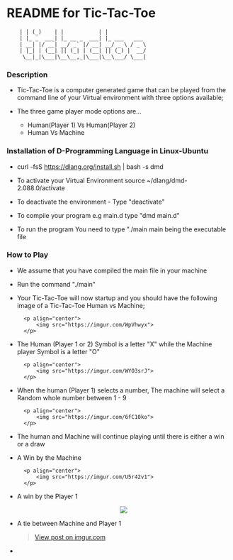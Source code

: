 # README for Tic-Tac-Toe

        | | (_)    | |           | |            
        | |_ _  ___| |_ __ _  ___| |_ ___   ___ 
        | __| |/ __| __/ _` |/ __| __/ _ \ / _ \
        | |_| | (__| || (_| | (__| || (_) |  __/
         \__|_|\___|\__\__,_|\___|\__\___/ \___|



### Description

* Tic-Tac-Toe is a computer generated game that can be played from the command line of your Virtual environment with three options available;

<ul>
<li>The three game player mode options are...</li>
<ul>
<li>Human(Player 1) Vs Human(Player 2)</li>
<li>Human Vs Machine</li>
</ul>
</ul>

### Installation of D-Programming Language in Linux-Ubuntu


* curl -fsS https://dlang.org/install.sh | bash -s dmd

* To activate your Virtual Environment source ~/dlang/dmd-2.088.0/activate

* To deactivate the environment - Type "deactivate"

* To compile your program e.g main.d type "dmd main.d"

* To run the program You need to type "./main main being the executable file


### How to Play

* We assume that you have compiled the main file in your machine

* Run the command "./main"

* Your Tic-Tac-Toe will now startup and you should have the following image of a Tic-Tac-Toe Human vs Machine;

        <p align="center">
            <img src="https://imgur.com/WpVhwyx">
        </p>


* The Human (Player 1 or 2) Symbol is a letter "X" while the Machine player Symbol is a letter "O"

        <p align="center">
            <img src="https://imgur.com/WYO3srJ">
        </p>


* When the human (Player 1) selects a number, The machine will select a Random whole number between 1 - 9

        <p align="center">
            <img src="https://imgur.com/6fC10ko">
        </p>

* The human and Machine will continue playing until there is either a win or a draw

* A Win by the Machine

        <p align="center">
            <img src="https://imgur.com/U5r42v1">
        </p>

* A win by the Player 1

	<p align="center">
            <img src="https://imgur.com/lcWh9yC">
        </p>


* A tie between Machine and Player 1

	<blockquote class="imgur-embed-pub" lang="en" data-id="Z0sffq3"><a href="https://imgur.com/Z0sffq3">View post on imgur.com</a></blockquote><script async src="//s.imgur.com/min/embed.js" charset="utf-8"></script>

* 

